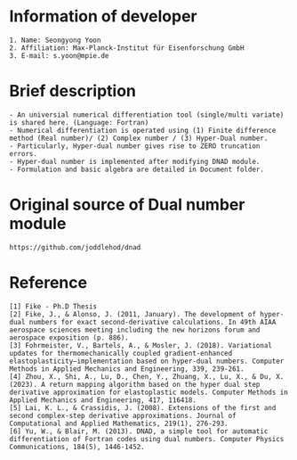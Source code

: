 # Information of developer
    1. Name: Seongyong Yoon
    2. Affiliation: Max-Planck-Institut für Eisenforschung GmbH
    3. E-mail: s.yoon@mpie.de

# Brief description
    - An universial numerical differentiation tool (single/multi variate) is shared here. (Language: Fortran)
    - Numerical differentiation is operated using (1) Finite difference method (Real number)/ (2) Complex number / (3) Hyper-Dual number.
    - Particularly, Hyper-dual number gives rise to ZERO truncation errors.
    - Hyper-dual number is implemented after modifying DNAD module.
    - Formulation and basic algebra are detailed in Document folder.

# Original source of Dual number module
    https://github.com/joddlehod/dnad

# Reference
    [1] Fike - Ph.D Thesis
    [2] Fike, J., & Alonso, J. (2011, January). The development of hyper-dual numbers for exact second-derivative calculations. In 49th AIAA aerospace sciences meeting including the new horizons forum and aerospace exposition (p. 886).
    [3] Fohrmeister, V., Bartels, A., & Mosler, J. (2018). Variational updates for thermomechanically coupled gradient-enhanced elastoplasticity—implementation based on hyper-dual numbers. Computer Methods in Applied Mechanics and Engineering, 339, 239-261.
    [4] Zhou, X., Shi, A., Lu, D., Chen, Y., Zhuang, X., Lu, X., & Du, X. (2023). A return mapping algorithm based on the hyper dual step derivative approximation for elastoplastic models. Computer Methods in Applied Mechanics and Engineering, 417, 116418.
    [5] Lai, K. L., & Crassidis, J. (2008). Extensions of the first and second complex-step derivative approximations. Journal of Computational and Applied Mathematics, 219(1), 276-293.
    [6] Yu, W., & Blair, M. (2013). DNAD, a simple tool for automatic differentiation of Fortran codes using dual numbers. Computer Physics Communications, 184(5), 1446-1452.


